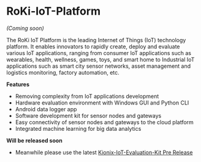 # RoKi-IoT-Platform
*(Coming soon)*

The RoKi IoT Platform is the leading Internet of Things (IoT) technology platform. It enables innovators to rapidly create, deploy and evaluate various IoT applications, ranging from consumer IoT applications such as wearables, health, wellness, games, toys, and smart home to Industrial IoT applications such as smart city sensor networks, asset management and logistics monitoring, factory automation, etc.
 
**Features**
* Removing complexity from IoT applications development
* Hardware evaluation environment with Windows GUI and Python CLI
* Android data logger app
* Software development kit for sensor nodes and gateways
* Easy connectivity of sensor nodes and gateways to the cloud platform
* Integrated machine learning for big data analytics

**Will be released soon**
* Meanwhile please use the latest [Kionix-IoT-Evaluation-Kit Pre Release](https://github.com/RohmSemiconductor/Kionix-IoT-Evaluation-Kit/releases/tag/v1.3.4_Pre)
